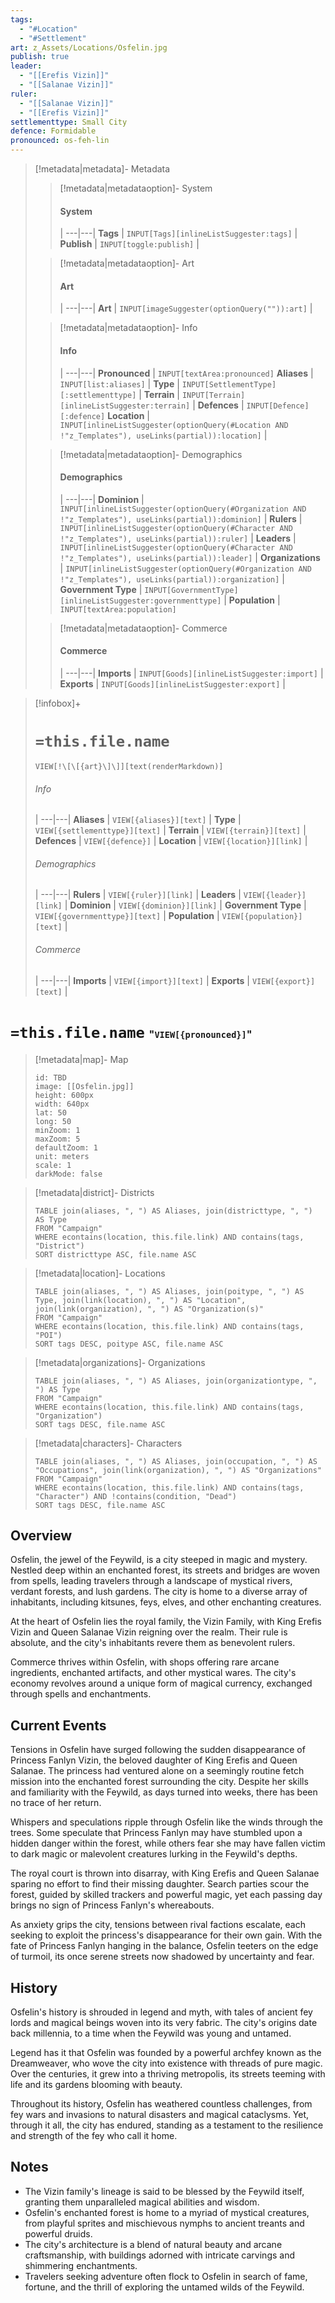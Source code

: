 ```yaml
---
tags:
  - "#Location"
  - "#Settlement"
art: z_Assets/Locations/Osfelin.jpg
publish: true
leader:
  - "[[Erefis Vizin]]"
  - "[[Salanae Vizin]]"
ruler:
  - "[[Salanae Vizin]]"
  - "[[Erefis Vizin]]"
settlementtype: Small City
defence: Formidable
pronounced: os-feh-lin
---
```


> [!metadata|metadata]- Metadata 
>> [!metadata|metadataoption]- System
>> #### System
>>  |
>> ---|---|
>> **Tags** | `INPUT[Tags][inlineListSuggester:tags]` |
> **Publish** | `INPUT[toggle:publish]` |
>
>> [!metadata|metadataoption]- Art
>> #### Art
>>  |
>> ---|---|
> **Art** | `INPUT[imageSuggester(optionQuery("")):art]` |
>
>> [!metadata|metadataoption]- Info
>> #### Info
>>  |
>> ---|---|
>> **Pronounced** |  `INPUT[textArea:pronounced]`
>> **Aliases** | `INPUT[list:aliases]` |
>> **Type** | `INPUT[SettlementType][:settlementtype]` |
>> **Terrain** | `INPUT[Terrain][inlineListSuggester:terrain]` |
>> **Defences** | `INPUT[Defence][:defence]`
>> **Location** | `INPUT[inlineListSuggester(optionQuery(#Location AND !"z_Templates"), useLinks(partial)):location]` |
>
>> [!metadata|metadataoption]- Demographics
>> #### Demographics
>>  |
>> ---|---|
>> **Dominion** | `INPUT[inlineListSuggester(optionQuery(#Organization AND !"z_Templates"), useLinks(partial)):dominion]` |
>> **Rulers** | `INPUT[inlineListSuggester(optionQuery(#Character AND !"z_Templates"), useLinks(partial)):ruler]` |
>> **Leaders** | `INPUT[inlineListSuggester(optionQuery(#Character AND !"z_Templates"), useLinks(partial)):leader]` |
> **Organizations** | `INPUT[inlineListSuggester(optionQuery(#Organization AND !"z_Templates"), useLinks(partial)):organization]` |
>> **Government Type** | `INPUT[GovernmentType][inlineListSuggester:governmenttype]` |
>> **Population** |  `INPUT[textArea:population]`
>
>> [!metadata|metadataoption]- Commerce
>> #### Commerce
>>  |
>> ---|---|
>> **Imports** | `INPUT[Goods][inlineListSuggester:import]` |
>> **Exports** | `INPUT[Goods][inlineListSuggester:export]` |

> [!infobox]+
> # `=this.file.name`
> `VIEW[!\[\[{art}\]\]][text(renderMarkdown)]`
> ###### Info
>  |
> ---|---|
> **Aliases** | `VIEW[{aliases}][text]` |
> **Type** | `VIEW[{settlementtype}][text]` |
> **Terrain** | `VIEW[{terrain}][text]` |
> **Defences** | `VIEW[{defence}]` |
> **Location** | `VIEW[{location}][link]` |
> ###### Demographics
>  |
> ---|---|
> **Rulers** | `VIEW[{ruler}][link]` |
> **Leaders** | `VIEW[{leader}][link]` |
> **Dominion** | `VIEW[{dominion}][link]` |
> **Government Type** | `VIEW[{governmenttype}][text]` |
> **Population** | `VIEW[{population}][text]` |
> ###### Commerce
>  |
> ---|---|
> **Imports** | `VIEW[{import}][text]` |
> **Exports** | `VIEW[{export}][text]` |

# **`=this.file.name`** <span style="font-size: medium">"`VIEW[{pronounced}]`"</span>

> [!metadata|map]- Map
> ```leaflet
> id: TBD
> image: [[Osfelin.jpg]]
> height: 600px
> width: 640px
> lat: 50
> long: 50
> minZoom: 1
> maxZoom: 5
> defaultZoom: 1
> unit: meters
> scale: 1
> darkMode: false
> ```

> [!metadata|district]- Districts
> ```dataview
> TABLE join(aliases, ", ") AS Aliases, join(districttype, ", ") AS Type
> FROM "Campaign"
> WHERE econtains(location, this.file.link) AND contains(tags, "District")
> SORT districttype ASC, file.name ASC

> [!metadata|location]- Locations
> ```dataview
> TABLE join(aliases, ", ") AS Aliases, join(poitype, ", ") AS Type, join(link(location), ", ") AS "Location", join(link(organization), ", ") AS "Organization(s)"
> FROM "Campaign"
> WHERE econtains(location, this.file.link) AND contains(tags, "POI")
> SORT tags DESC, poitype ASC, file.name ASC

> [!metadata|organizations]- Organizations
> ```dataview
> TABLE join(aliases, ", ") AS Aliases, join(organizationtype, ", ") AS Type
> FROM "Campaign"
> WHERE econtains(location, this.file.link) AND contains(tags, "Organization")
> SORT tags DESC, file.name ASC

> [!metadata|characters]- Characters
> ```dataview
> TABLE join(aliases, ", ") AS Aliases, join(occupation, ", ") AS "Occupations", join(link(organization), ", ") AS "Organizations"
> FROM "Campaign"
> WHERE econtains(location, this.file.link) AND contains(tags, "Character") AND !contains(condition, "Dead")
> SORT tags DESC, file.name ASC

## Overview

Osfelin, the jewel of the Feywild, is a city steeped in magic and mystery. Nestled deep within an enchanted forest, its streets and bridges are woven from spells, leading travelers through a landscape of mystical rivers, verdant forests, and lush gardens. The city is home to a diverse array of inhabitants, including kitsunes, feys, elves, and other enchanting creatures.

At the heart of Osfelin lies the royal family, the Vizin Family, with King Erefis Vizin and Queen Salanae Vizin reigning over the realm. Their rule is absolute, and the city's inhabitants revere them as benevolent rulers.

Commerce thrives within Osfelin, with shops offering rare arcane ingredients, enchanted artifacts, and other mystical wares. The city's economy revolves around a unique form of magical currency, exchanged through spells and enchantments.

## Current Events

Tensions in Osfelin have surged following the sudden disappearance of Princess Fanlyn Vizin, the beloved daughter of King Erefis and Queen Salanae. The princess had ventured alone on a seemingly routine fetch mission into the enchanted forest surrounding the city. Despite her skills and familiarity with the Feywild, as days turned into weeks, there has been no trace of her return.

Whispers and speculations ripple through Osfelin like the winds through the trees. Some speculate that Princess Fanlyn may have stumbled upon a hidden danger within the forest, while others fear she may have fallen victim to dark magic or malevolent creatures lurking in the Feywild's depths.

The royal court is thrown into disarray, with King Erefis and Queen Salanae sparing no effort to find their missing daughter. Search parties scour the forest, guided by skilled trackers and powerful magic, yet each passing day brings no sign of Princess Fanlyn's whereabouts.

As anxiety grips the city, tensions between rival factions escalate, each seeking to exploit the princess's disappearance for their own gain. With the fate of Princess Fanlyn hanging in the balance, Osfelin teeters on the edge of turmoil, its once serene streets now shadowed by uncertainty and fear.

## History

Osfelin's history is shrouded in legend and myth, with tales of ancient fey lords and magical beings woven into its very fabric. The city's origins date back millennia, to a time when the Feywild was young and untamed.

Legend has it that Osfelin was founded by a powerful archfey known as the Dreamweaver, who wove the city into existence with threads of pure magic. Over the centuries, it grew into a thriving metropolis, its streets teeming with life and its gardens blooming with beauty.

Throughout its history, Osfelin has weathered countless challenges, from fey wars and invasions to natural disasters and magical cataclysms. Yet, through it all, the city has endured, standing as a testament to the resilience and strength of the fey who call it home.

## Notes

- The Vizin family's lineage is said to be blessed by the Feywild itself, granting them unparalleled magical abilities and wisdom.
- Osfelin's enchanted forest is home to a myriad of mystical creatures, from playful sprites and mischievous nymphs to ancient treants and powerful druids.
- The city's architecture is a blend of natural beauty and arcane craftsmanship, with buildings adorned with intricate carvings and shimmering enchantments.
- Travelers seeking adventure often flock to Osfelin in search of fame, fortune, and the thrill of exploring the untamed wilds of the Feywild.